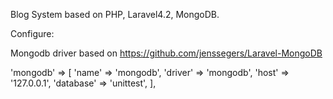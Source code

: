 
Blog System based on PHP, Laravel4.2, MongoDB.

Configure:


Mongodb driver based on  https://github.com/jenssegers/Laravel-MongoDB





'mongodb' => [
            'name'       => 'mongodb',
            'driver'     => 'mongodb',
            'host'       => '127.0.0.1',
            'database'   => 'unittest',
        ],